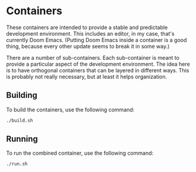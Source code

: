 # Containers

These containers are intended to provide a stable and predictable development
environment. This includes an editor, in my case, that's currently Doom Emacs.
(Putting Doom Emacs inside a container is a good thing, because every other
update seems to break it in some way.)

There are a number of sub-containers. Each sub-container is meant to provide a
particular aspect of the development environment. The idea here is to have
orthogonal containers that can be layered in different ways. This is probably
not really necessary, but at least it helps organization.

## Building

To build the containers, use the following command:

```sh
./build.sh
```

## Running

To run the combined container, use the following command:

```sh
./run.sh
```
